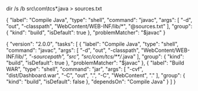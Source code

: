 dir /s /b src\com\tcs\*.java > sources.txt


{
    "label": "Compile Java",
    "type": "shell",
    "command": "javac",
    "args": [
        "-d",
        "out",
        "-classpath",
        "WebContent/WEB-INF/lib/*",
        "@sources.txt"
    ],
    "group": {
        "kind": "build",
        "isDefault": true
    },
    "problemMatcher": "$javac"
}



{
    "version": "2.0.0",
    "tasks": [
        {
            "label": "Compile Java",
            "type": "shell",
            "command": "javac",
            "args": [
                "-d",
                "out",
                "-classpath",
                "WebContent/WEB-INF/lib/*",
                "-sourcepath",
                "src",
                "src/com/tcs/**/*.java"
            ],
            "group": {
                "kind": "build",
                "isDefault": true
            },
            "problemMatcher": "$javac"
        },
        {
            "label": "Build WAR",
            "type": "shell",
            "command": "jar",
            "args": [
                "-cvf",
                "dist/Dashboard.war",
                "-C",
                "out",
                ".",
                "-C",
                "WebContent",
                "."
            ],
            "group": {
                "kind": "build",
                "isDefault": false
            },
            "dependsOn": "Compile Java"
        }
    ]
}




